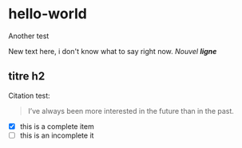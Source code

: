 # hello-world
Another test

New text here, i don't know what to say right now.
*Nouvel **ligne***

## titre h2

Citation test:
> I’ve always been more interested
> in the future than in the past.

- [x] this is a complete item
- [    ] this is an incomplete it
